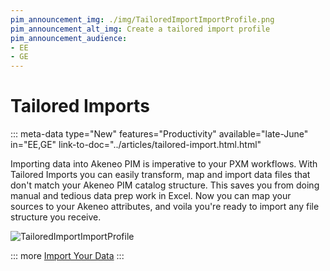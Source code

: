 ```yaml
---
pim_announcement_img: ./img/TailoredImportImportProfile.png
pim_announcement_alt_img: Create a tailored import profile
pim_announcement_audience:
- EE
- GE
---
```


# Tailored Imports
::: meta-data type="New" features="Productivity" available="late-June" in="EE,GE" link-to-doc="../articles/tailored-import.html.html"

Importing data into Akeneo PIM is imperative to your PXM workflows. With Tailored Imports you can easily transform, map and import data files that don't match your Akeneo PIM catalog structure. This saves you from doing manual and tedious data prep work in Excel. Now you can map your sources to your Akeneo attributes, and voila you're ready to import any file structure you receive.

![TailoredImportImportProfile](../img/TailoredImportImportProfile.png)

::: more
[Import Your Data](../articles/how-to-connect-my-pim-with-apps.html)
:::
